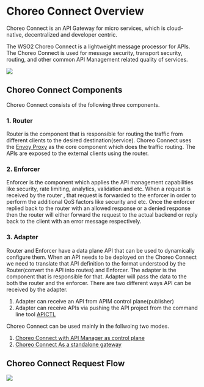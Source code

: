 # Choreo Connect Overview

Choreo Connect is an API Gateway for micro services, which is cloud-native, decentralized and developer centric.

The WSO2 Choreo Connect is a lightweight message processor for APIs. The Choreo Connect is used for message security, transport security, routing, and other common API Management related quality of services.

[![]({{base_path}}/assets/img/deploy/mgw/mgw_basic.png)]({{base_path}}/assets/img/deploy/mgw/mgw_basic.png)

## Choreo Connect Components

Choreo Connect consists of the following three components.

### 1. Router

Router is the component that is responsible for routing the traffic from different clients to the desired destination(service).
Choreo Connect uses the [Envoy Proxy](https://www.envoyproxy.io/) as the core component which does the traffic routing.
The APIs are exposed to the external clients using the router.

### 2. Enforcer

Enforcer is the component which applies the API management capabilities like security, rate limiting, analytics, validation and etc.
When a request is received by the router , that request is forwarded to the enforcer in order to perform the additional QoS factors like security and etc.
Once the enforcer replied back to the router with an allowed response or a denied response then the router will either
forward the request to the actual backend or reply back to the client with an error message respectively.

### 3. Adapter

Router and Enforcer have a data plane API that can be used to dynamically configure them.
When an API needs to be deployed on the Choreo Connect we need to translate that API definition to the format understood by the Router(convert the API into routes) and Enforcer.
The adapter is the component that is responsible for that. Adapter will pass the data to the both the router and the enforcer.
There are two different ways API can be received by the adapter.

1. Adapter can receive an API from APIM control plane(publisher)
2. Adapter can receive APIs via pushing the API project from the command line tool [APICTL]({{base_path}}/install-and-setup/setup/api-controller/getting-started-with-wso2-api-controller.md)

Choreo Connect can be used mainly in the follwoing two modes.

1. [Choreo Connect with API Manager as control plane]({{base_path}}/deploy-and-publish/deploy-on-gateway/choreo-connect/concepts/apim-as-control-plane)
2. [Choreo Connect As a standalone gateway]({{base_path}}/deploy-and-publish/deploy-on-gateway/choreo-connect/concepts/as-a-standalone-gateway)

## Choreo Connect Request Flow

[![]({{base_path}}/assets/img/deploy/mgw/mgw_request_flow.png)]({{base_path}}/assets/img/deploy/mgw/mgw_request_flow.png)
